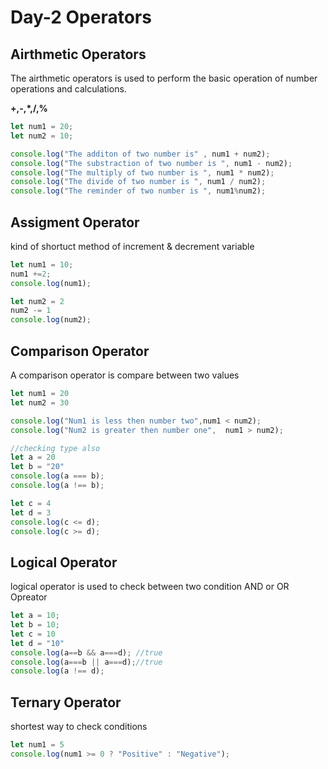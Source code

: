 # Day-2 Operators

## Airthmetic Operators

The airthmetic operators is used to perform the basic operation of number operations and calculations.

**+,-,*,/,%** 

```js
let num1 = 20;
let num2 = 10;

console.log("The additon of two number is" , num1 + num2);
console.log("The substraction of two number is ", num1 - num2);
console.log("The multiply of two number is ", num1 * num2);
console.log("The divide of two number is ", num1 / num2);
console.log("The reminder of two number is ", num1%num2);
```

## Assigment Operator

kind of shortuct method of increment & decrement variable

```js
let num1 = 10;
num1 +=2;
console.log(num1);

let num2 = 2
num2 -= 1
console.log(num2);
```

## Comparison Operator

A comparison operator is compare between two values
```js
let num1 = 20
let num2 = 30

console.log("Num1 is less then number two",num1 < num2);
console.log("Num2 is greater then number one",  num1 > num2);

//checking type also
let a = 20
let b = "20"
console.log(a === b);
console.log(a !== b);

let c = 4
let d = 3
console.log(c <= d); 
console.log(c >= d);
```

## Logical Operator

logical operator is used to check between two condition AND or OR Opreator

```js
let a = 10;
let b = 10;
let c = 10 
let d = "10"
console.log(a==b && a===d); //true
console.log(a===b || a===d);//true
console.log(a !== d);
```

## Ternary Operator

shortest way to check conditions

```js
let num1 = 5
console.log(num1 >= 0 ? "Positive" : "Negative");
```